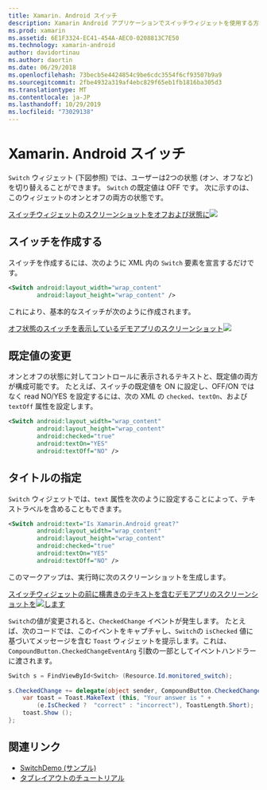 ```yaml
---
title: Xamarin. Android スイッチ
description: Xamarin Android アプリケーションでスイッチウィジェットを使用する方法
ms.prod: xamarin
ms.assetid: 6E1F3324-EC41-454A-AEC0-0208813C7E50
ms.technology: xamarin-android
author: davidortinau
ms.author: daortin
ms.date: 06/29/2018
ms.openlocfilehash: 73becb5e4424854c9be6cdc3554f6cf93507b9a9
ms.sourcegitcommit: 2fbe4932a319af4ebc829f65eb1fb1816ba305d3
ms.translationtype: MT
ms.contentlocale: ja-JP
ms.lasthandoff: 10/29/2019
ms.locfileid: "73029138"
---
```

# <a name="xamarinandroid-switch"></a>Xamarin. Android スイッチ

`Switch` ウィジェット (下図参照) では、ユーザーは2つの状態 (オン、オフなど) を切り替えることができます。 `Switch` の既定値は OFF です。 次に示すのは、このウィジェットのオンとオフの両方の状態です。

[スイッチウィジェットのスクリーンショットをオフおよび状態に![](switch-images/16-switch-onoff.png)](switch-images/16-switch-onoff.png#lightbox)

## <a name="creating-a-switch"></a>スイッチを作成する

スイッチを作成するには、次のように XML 内の `Switch` 要素を宣言するだけです。

```xml
<Switch android:layout_width="wrap_content"
        android:layout_height="wrap_content" />
```

これにより、基本的なスイッチが次のように作成されます。

[オフ状態のスイッチを表示しているデモアプリのスクリーンショット![](switch-images/07-switch.png)](switch-images/07-switch.png#lightbox)

## <a name="changing-default-values"></a>既定値の変更

オンとオフの状態に対してコントロールに表示されるテキストと、既定値の両方が構成可能です。 たとえば、スイッチの既定値を ON に設定し、OFF/ON ではなく read NO/YES を設定するには、次の XML の `checked`、`textOn`、および `textOff` 属性を設定します。

```xml
<Switch android:layout_width="wrap_content"
        android:layout_height="wrap_content"
        android:checked="true"
        android:textOn="YES"
        android:textOff="NO" />
```

## <a name="providing-a-title"></a>タイトルの指定

`Switch` ウィジェットでは、`text` 属性を次のように設定することによって、テキストラベルを含めることもできます。

```xml
<Switch android:text="Is Xamarin.Android great?"
        android:layout_width="wrap_content"
        android:layout_height="wrap_content"
        android:checked="true"
        android:textOn="YES"
        android:textOff="NO" />
```

このマークアップは、実行時に次のスクリーンショットを生成します。

[スイッチウィジェットの前に横書きのテキストを含むデモアプリのスクリーンショットを![します](switch-images/08-switch.png)](switch-images/08-switch.png#lightbox)

`Switch`の値が変更されると、`CheckedChange` イベントが発生します。
たとえば、次のコードでは、このイベントをキャプチャし、`Switch`の `isChecked` 値に基づいてメッセージを含む `Toast` ウィジェットを提示します。これは、`CompoundButton.CheckedChangeEventArg` 引数の一部としてイベントハンドラーに渡されます。

```csharp
Switch s = FindViewById<Switch> (Resource.Id.monitored_switch);
           
s.CheckedChange += delegate(object sender, CompoundButton.CheckedChangeEventArgs e) {
    var toast = Toast.MakeText (this, "Your answer is " +
        (e.IsChecked ?  "correct" : "incorrect"), ToastLength.Short);
    toast.Show ();
};
```

## <a name="related-links"></a>関連リンク

- [SwitchDemo (サンプル)](https://docs.microsoft.com/samples/xamarin/monodroid-samples/switchdemo)
- [タブレイアウトのチュートリアル](~/android/user-interface/layouts/tab-layout/index.md)
